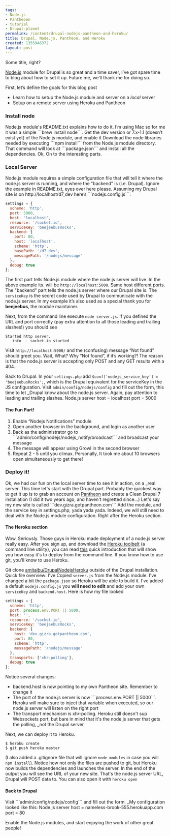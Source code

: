 ```yaml
---
tags:
- Node.js
- Pantheoen
- tutorial
- Drupal-planet
permalink: /content/drupal-nodejs-pantheon-and-heroku/
title: Drupal, Node.js, Pantheon, and Heroku
created: 1355946372
layout: post
---
```

Some title, right?

[Node.js](http://drupal.org/project/nodejs) module for Drupal is so great and a time saver, I’ve got spare time to blog about how to set it up. Future me, we’ll thank me for doing so.

First, let’s define the goals for this blog post
* Learn how to setup the Node.js module and server on a _local_ server
* Setup on  a remote server using Heroku and Pantheon

<!-- more -->

<h3>Install node</h3>
Node.js module's README.txt explains how to do it. I’m using Mac so for me it was a simple ```brew install node```.
Get the dev version or 7.x-1.1 (doesn’t exist yet) of the Node.js module, and enable it
Download the node libraries needed by executing ```npm install``` from the Node.js module directory. That command will look at ```package.json``` and install all the dependencies.
Ok, On to the interesting parts.

<h3>Local Server</h3>
Node.js module requires a simple configuration file that will tell it where the node.js server is running, and where the "backend" is (i.e. Drupal). Ignore the example in README.txt, eyes over here please.
Assuming my Drupal site is on http://localhost/d7_dev here’s ```nodejs.config.js```:

```javascript
settings = {
  scheme: 'http',
  port: 5000,
  host: 'localhost',
  resource: '/socket.io',
  serviceKey: 'beejeebusRocks',
  backend: {
    port: 80,
    host: 'localhost',
    scheme: 'http',
    basePath: '/d7_dev',
    messagePath: '/nodejs/message'
  },
  debug: true
};
```

The first part tells Node.js module where the node.js server will live. In the above example its. will be ```http://localhost:5000```. Same host different ports.
The "backend" part tells the node.js server where our Drupal site is.
The ```serviceKey``` is the secret code used by Drupal to communicate with the node.js server. In my example it’s also used as a special thank you for <strong>beejeebus</strong>, the module maintainer.

Next, from the command line execute ```node server.js```. If you defined the URL and port correctly (pay extra attention to all those leading and trailing slashes!) you should see
```
Started http server.
   info  - socket.io started
```

Visit ```http://localhost:5000/``` and the (confusing) message “Not found” should greet you. Wait, What? Why “Not found”, if it’s working?!
The reason is that the node.js server is accepting only POST and any GET results with a 404.

Back to Drupal. In your ```settings.php``` add ```$conf['nodejs_service_key'] = 'beejeebusRocks';```, which is the Drupal equivalent for the serviceKey in the JS configuration.
Visit ```admin/config/nodejs/config``` and fill out the form, this time to let _Drupal know about the node.js server. Again, pay attention to leading and trailing slashes.
Node.js server host = localhost
port = 5000

<h4>The Fun Part!</h4>
<ol>
<li>Enable “Nodejs Notifications” module</li>
<li>Open another browser in the background, and login as another user</li>
<li>Back as the administrator go to ```admin/config/nodejs/nodejs_notify/broadcast``` and broadcast your message</li>
<li>The message will appear using Growl in the second browser</li>
<li>Repeat 2 - 5 until you climax. Personally, It took me about 10 browsers open simultaneously to get there!</li>
</ol>

<h3>Deploy it!</h3>
Ok, we had our fun on the local server time to see it in action, on a _real server.
This time let's start with the Drupal part. Probably the quickest way to get it up is to grab an account on <a href="https://www.getpantheon.com/">Pantheon</a> and create a Clean Drupal 7 installation (I did it two years ago, and haven't regretted since...)
Let's say my new site is called ```dev.gizra.gotpantheon.com```
Add the module, and the service key in settings.php, yada yada yada. Indeed, we will still need to deal with the Node.js module configuration. Right after the Heroku section.

<h4>The Heroku section</h4>
Wow. Seriously. Those guys in Heroku made deployment of a node.js server really easy. After you sign up, and download the <a href="https://toolbelt.heroku.com">Heroku toolbelt</a> (a command line utility), you can read <a href="https://devcenter.heroku.com/articles/nodejs">this</a> quick introduction that will show you how easy it's to deploy from the command line. If you know how to use git, you'll know to use Heroku.

Git clone <a href="https://github.com/amitaibu/DrupalNodejsHeroku">amitaibu/DrupalNodejsHeroku</a> outside of the Drupal installation.
Quick file overview:
I've Copied ```server.js``` from the Node.js module.
I've changed a bit the ```package.json``` so Heroku will be able to build it.
I've added a default ```nodejs.config.js``` you <strong>will need to edit</strong> and add your own ```serviceKey``` and ```backend.host```. Here is how my file looked

```javascript
settings = {
  scheme: 'http',
  port: process.env.PORT || 5000,
  host: '',
  resource: '/socket.io',
  serviceKey: 'beejeebusRocks',
  backend: {
    host: 'dev.gizra.gotpantheon.com',
    port: 80,
    scheme: 'http',
    messagePath: '/nodejs/message'
  },
  transports: ['xhr-polling'],
  debug: true
};
```

Notice several changes:
<ul>
<li>backend.host is now pointing to my own Pantheon site. Remember to change it</li>
<li>The port of the node.js server is now ```process.env.PORT || 5000```. Heroku will make sure to inject that variable when executed, so our node.js server will listen on the right port</li>
<li>The transport mechanism is xhr-polling. Heroku still doesn't sup Websockets port, but bare in mind that it's the node.js server that gets the polling, _not the Drupal server</li>
</ul>

Next, we can deploy it to Heroku.
```
$ heroku create
$ git push heroku master
```

(I also added a .gitignore file that will ignore ```node_modules``` in case you will ```npm install```).
Notice how not only the files are pushed to git, but Heroku now builds the dependencies and launches the server. In the end of the output you will see the URL of your new site. That's the node.js server URL, Drupal will POST data to. You can also open it with ```heroku open```

<h4>Back to Drupal</h4>
Visit ```admin/config/nodejs/config``` and fill out the form. _My configuration looked like this:
Node.js server host = nameless-brook-555.herokuapp.com
port = 80

Enable the Node.js modules, and start enjoying the work of other great people!
